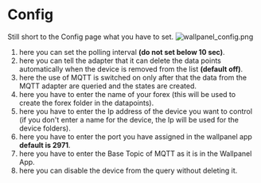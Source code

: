
# Config
Still short to the Config page what you have to set.
![wallpanel_config.png](/images/media/Wallpanel/Wallpanel_config.png) 

1. here you can set the polling interval **(do not set below 10 sec)**.
2. here you can tell the adapter that it can delete the data points automatically when the device is removed from the list **(default off)**.
3. here the use of MQTT is switched on only after that the data from the MQTT adapter are queried and the states are created.
4. here you have to enter the name of your forex (this will be used to create the forex folder in the datapoints).
5. here you have to enter the Ip address of the device you want to control (if you don't enter a name for the device, the Ip will be used for the device folders).
6. here you have to enter the port you have assigned in the wallpanel app **default is 2971**.
7. here you have to enter the Base Topic of MQTT as it is in the Wallpanel App.
8. here you can disable the device from the query without deleting it.